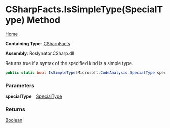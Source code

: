 # CSharpFacts\.IsSimpleType\(SpecialType\) Method

[Home](../../../../README.md)

**Containing Type**: [CSharpFacts](../README.md)

**Assembly**: Roslynator\.CSharp\.dll

  
Returns true if a syntax of the specified kind is a simple type\.

```csharp
public static bool IsSimpleType(Microsoft.CodeAnalysis.SpecialType specialType)
```

### Parameters

**specialType** &ensp; [SpecialType](https://docs.microsoft.com/en-us/dotnet/api/microsoft.codeanalysis.specialtype)

### Returns

[Boolean](https://docs.microsoft.com/en-us/dotnet/api/system.boolean)

